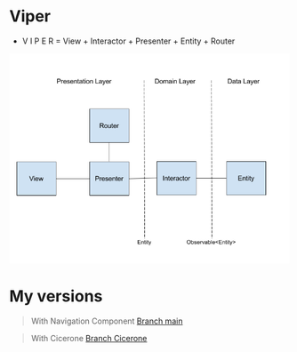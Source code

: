 # Viper

* V I P E R = View + Interactor + Presenter + Entity + Router

![](media/img2.png)


# My versions
>With Navigation Component [Branch main](https://github.com/MrAdkhambek/Viper)

>With Cicerone [Branch Cicerone](https://github.com/MrAdkhambek/Viper/tree/cicerone)
